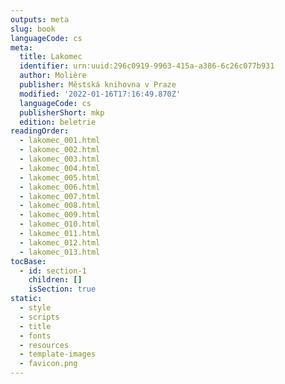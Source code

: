 ```yaml
---
outputs: meta
slug: book
languageCode: cs
meta:
  title: Lakomec
  identifier: urn:uuid:296c0919-9963-415a-a386-6c26c077b931
  author: Molière
  publisher: Městská knihovna v Praze
  modified: '2022-01-16T17:16:49.870Z'
  languageCode: cs
  publisherShort: mkp
  edition: beletrie
readingOrder:
  - lakomec_001.html
  - lakomec_002.html
  - lakomec_003.html
  - lakomec_004.html
  - lakomec_005.html
  - lakomec_006.html
  - lakomec_007.html
  - lakomec_008.html
  - lakomec_009.html
  - lakomec_010.html
  - lakomec_011.html
  - lakomec_012.html
  - lakomec_013.html
tocBase:
  - id: section-1
    children: []
    isSection: true
static:
  - style
  - scripts
  - title
  - fonts
  - resources
  - template-images
  - favicon.png
---
```

